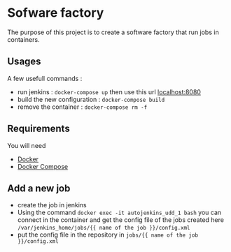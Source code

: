 Sofware factory
===============

The purpose of this project is to create a software factory that run jobs in containers.

Usages
------

A few usefull commands :

 * run jenkins : `docker-compose up` then use this url [localhost:8080](http://localhost:8080)
 * build the new configuration : `docker-compose build`
 * remove the container : `docker-compose rm -f`  

Requirements
------------

You will need

 * [Docker](https://docs.docker.com/installation/)
 * [Docker Compose](https://docs.docker.com/compose/install/)

Add a new job
-------------

 * create the job in jenkins
 * Using the command `docker exec -it autojenkins_udd_1 bash` you can connect in the container and get the config file of the jobs created here `/var/jenkins_home/jobs/{{ name of the job }}/config.xml`
 * put the config file in the repository in `jobs/{{ name of the job }}/config.xml`
